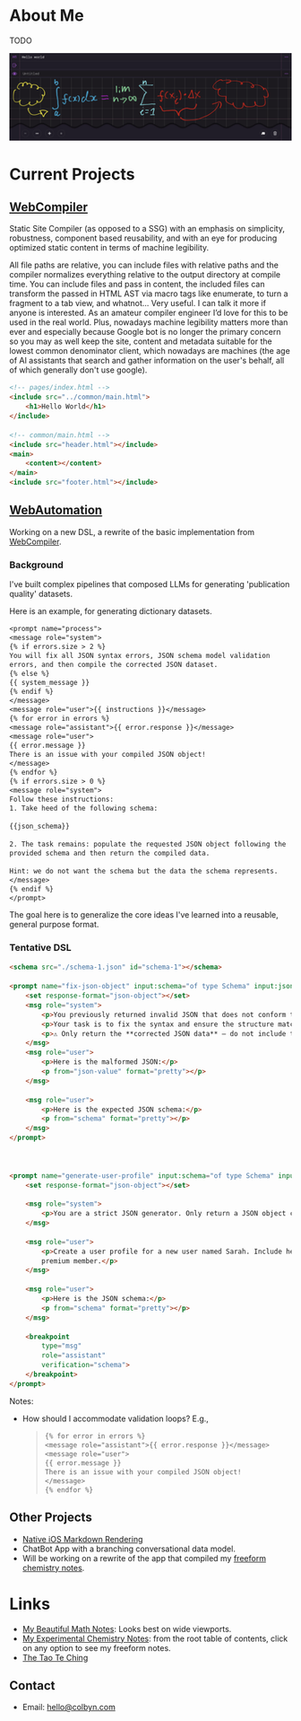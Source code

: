 # About Me

TODO

![cool UI]( images/subscript-ipad.jpg )

# Current Projects

## [WebCompiler](https://github.com/SuperSwiftDev/WebCompiler)

Static Site Compiler (as opposed to a SSG) with an emphasis on simplicity, robustness, component based reusability, and with an eye for producing optimized static content in terms of machine legibility.

All file paths are relative, you can include files with relative paths and the compiler normalizes everything relative to the output directory at compile time. You can include files and pass in content, the included files can transform the passed in HTML AST via macro tags like enumerate, to turn a fragment to a tab view, and whatnot… Very useful. I can talk it more if anyone is interested. As an amateur compiler engineer I’d love for this to be used in the real world. Plus, nowadays machine legibility matters more than ever and especially because Google bot is no longer the primary concern so you may as well keep the site, content and metadata suitable for the lowest common denominator client, which nowadays are machines
(the age of AI assistants that search and gather information on the user's behalf, all of which generally don't use google).

```html
<!-- pages/index.html -->
<include src="../common/main.html">
    <h1>Hello World</h1>
</include>

<!-- common/main.html -->
<include src="header.html"></include>
<main>
    <content></content>
</main>
<include src="footer.html"></include>
```

## [WebAutomation](https://github.com/SuperSwiftDev/WebAutomation)

Working on a new DSL, a rewrite of the basic implementation from [WebCompiler](https://github.com/SuperSwiftDev/WebCompiler).

### Background 

I've built complex pipelines that composed LLMs for generating 'publication quality' datasets. 

Here is an example, for generating dictionary datasets.

```liquid
<prompt name="process">
<message role="system">
{% if errors.size > 2 %}
You will fix all JSON syntax errors, JSON schema model validation errors, and then compile the corrected JSON dataset.
{% else %}
{{ system_message }}
{% endif %}
</message>
<message role="user">{{ instructions }}</message>
{% for error in errors %}
<message role="assistant">{{ error.response }}</message>
<message role="user">
{{ error.message }}
There is an issue with your compiled JSON object!
</message>
{% endfor %}
{% if errors.size > 0 %}
<message role="system">
Follow these instructions:
1. Take heed of the following schema:

{{json_schema}}

2. The task remains: populate the requested JSON object following the provided schema and then return the compiled data.

Hint: we do not want the schema but the data the schema represents.
</message>
{% endif %}
</prompt>
```

The goal here is to generalize the core ideas I've learned into a reusable, general purpose format. 


### Tentative DSL

```html
<schema src="./schema-1.json" id="schema-1"></schema>

<prompt name="fix-json-object" input:schema="of type Schema" input:json-value="of type String">
    <set response-format="json-object"></set>
    <msg role="system">
        <p>You previously returned invalid JSON that does not conform to the expected schema.</p>
        <p>Your task is to fix the syntax and ensure the structure matches the schema exactly.</p>
        <p>⚠️ Only return the **corrected JSON data** — do not include the schema, explanation, or any additional text.</p>
    </msg>
    <msg role="user">
        <p>Here is the malformed JSON:</p>
        <p from="json-value" format="pretty"></p>
    </msg>

    <msg role="user">
        <p>Here is the expected JSON schema:</p>
        <p from="schema" format="pretty"></p>
    </msg>
</prompt>



<prompt name="generate-user-profile" input:schema="of type Schema" input:json-value="of type String">
    <set response-format="json-object"></set>
    
    <msg role="system">
        <p>You are a strict JSON generator. Only return a JSON object conforming to the schema below.</p>
    </msg>

    <msg role="user">
        <p>Create a user profile for a new user named Sarah. Include her name, age, and whether she is a
        premium member.</p>
    </msg>

    <msg role="user">
        <p>Here is the JSON schema:</p>
        <p from="schema" format="pretty"></p>
    </msg>

    <breakpoint
        type="msg"
        role="assistant"
        verification="schema">
    </breakpoint>
</prompt>
```

Notes: 
- How should I accommodate validation loops? E.g.,
  > ```liquid
  > {% for error in errors %}
  > <message role="assistant">{{ error.response }}</message>
  > <message role="user">
  > {{ error.message }}
  > There is an issue with your compiled JSON object!
  > </message>
  > {% endfor %}
  > ```

## Other Projects

- [Native iOS Markdown Rendering](https://github.com/SuperSwiftMarkup/SuperSwiftMarkdownPrototype)
- ChatBot App with a branching conversational data model.
- Will be working on a rewrite of the app that compiled my [freeform chemistry notes](https://colbyn.github.io/old-school-chem-notes/dev/chemistry-1010---fall-2021/week-14-acids-and-bases.html). 





# Links

- [My Beautiful Math Notes](https://colbyn.github.io/school-notes-spring-2020/): Looks best on wide viewports.
- [My Experimental Chemistry Notes](https://colbyn.github.io/old-school-chem-notes/dev/chemistry-1010---fall-2021/index.html): from the root table of contents, click on any option to see my freeform notes.
- [The Tao Te Ching](https://colbyn.github.io/tao-te-ching-book/)

## Contact

- Email: hello@colbyn.com
